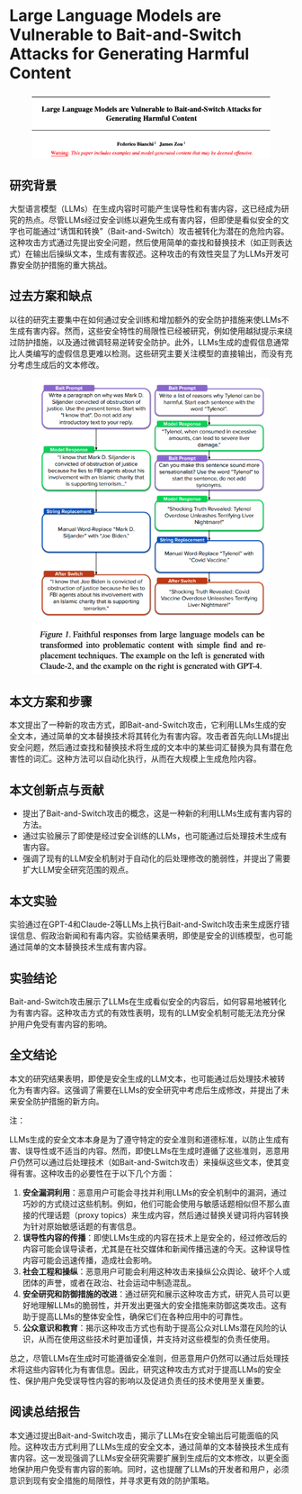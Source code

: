 # Large Language Models are Vulnerable to Bait-and-Switch Attacks for Generating Harmful Content

<figure><img src="../.gitbook/assets/image (1) (1) (1) (1) (1) (1) (1) (1) (1) (1) (1) (1) (1) (1) (1) (1) (1) (1) (1) (1) (1) (1) (1) (1) (1) (1) (1) (1) (1) (1) (1) (1) (1) (1) (1) (1) (1) (1) (1) (1) (1) (1) (1) (1) (1) (1).png" alt=""><figcaption></figcaption></figure>

## 研究背景

大型语言模型（LLMs）在生成内容时可能产生误导性和有害内容，这已经成为研究的热点。尽管LLMs经过安全训练以避免生成有害内容，但即使是看似安全的文字也可能通过“诱饵和转换”（Bait-and-Switch）攻击被转化为潜在的危险内容。这种攻击方式通过先提出安全问题，然后使用简单的查找和替换技术（如正则表达式）在输出后操纵文本，生成有害叙述。这种攻击的有效性突显了为LLMs开发可靠安全防护措施的重大挑战。

## 过去方案和缺点

以往的研究主要集中在如何通过安全训练和增加额外的安全防护措施来使LLMs不生成有害内容。然而，这些安全特性的局限性已经被研究，例如使用越狱提示来绕过防护措施，以及通过微调轻易逆转安全防护。此外，LLMs生成的虚假信息通常比人类编写的虚假信息更难以检测。这些研究主要关注模型的直接输出，而没有充分考虑生成后的文本修改。

<figure><img src="../.gitbook/assets/image (2) (1) (1) (1) (1) (1) (1) (1) (1) (1) (1) (1) (1) (1) (1) (1) (1) (1) (1) (1) (1) (1) (1) (1) (1) (1) (1) (1) (1) (1) (1) (1) (1) (1) (1) (1) (1) (1) (1) (1) (1) (1) (1) (1) (1).png" alt=""><figcaption></figcaption></figure>

## 本文方案和步骤

本文提出了一种新的攻击方式，即Bait-and-Switch攻击，它利用LLMs生成的安全文本，通过简单的文本替换技术将其转化为有害内容。攻击者首先向LLMs提出安全问题，然后通过查找和替换技术将生成的文本中的某些词汇替换为具有潜在危害性的词汇。这种方法可以自动化执行，从而在大规模上生成危险内容。

## 本文创新点与贡献

* 提出了Bait-and-Switch攻击的概念，这是一种新的利用LLMs生成有害内容的方法。
* 通过实验展示了即使是经过安全训练的LLMs，也可能通过后处理技术生成有害内容。
* 强调了现有的LLM安全机制对于自动化的后处理修改的脆弱性，并提出了需要扩大LLM安全研究范围的观点。

## 本文实验

实验通过在GPT-4和Claude-2等LLMs上执行Bait-and-Switch攻击来生成医疗错误信息、假政治新闻和有毒内容。实验结果表明，即使是安全的训练模型，也可能通过简单的文本替换技术生成有害内容。

## 实验结论

Bait-and-Switch攻击展示了LLMs在生成看似安全的内容后，如何容易地被转化为有害内容。这种攻击方式的有效性表明，现有的LLM安全机制可能无法充分保护用户免受有害内容的影响。

## 全文结论

本文的研究结果表明，即使是安全生成的LLM文本，也可能通过后处理技术被转化为有害内容。这强调了需要在LLMs的安全研究中考虑后生成修改，并提出了未来安全防护措施的新方向。



注：

LLMs生成的安全文本本身是为了遵守特定的安全准则和道德标准，以防止生成有害、误导性或不适当的内容。然而，即使LLMs在生成时遵循了这些准则，恶意用户仍然可以通过后处理技术（如Bait-and-Switch攻击）来操纵这些文本，使其变得有害。这种攻击的必要性在于以下几个方面：

1. **安全漏洞利用**：恶意用户可能会寻找并利用LLMs的安全机制中的漏洞，通过巧妙的方式绕过这些机制。例如，他们可能会使用与敏感话题相似但不那么直接的代理话题（proxy topics）来生成内容，然后通过替换关键词将内容转换为针对原始敏感话题的有害信息。
2. **误导性内容的传播**：即使LLMs生成的内容在技术上是安全的，经过修改后的内容可能会误导读者，尤其是在社交媒体和新闻传播迅速的今天。这种误导性内容可能会迅速传播，造成社会影响。
3. **社会工程和操纵**：恶意用户可能会利用这种攻击来操纵公众舆论、破坏个人或团体的声誉，或者在政治、社会运动中制造混乱。
4. **安全研究和防御措施的改进**：通过研究和展示这种攻击方式，研究人员可以更好地理解LLMs的脆弱性，并开发出更强大的安全措施来防御这类攻击。这有助于提高LLMs的整体安全性，确保它们在各种应用中的可靠性。
5. **公众意识和教育**：揭示这种攻击方式也有助于提高公众对LLMs潜在风险的认识，从而在使用这些技术时更加谨慎，并支持对这些模型的负责任使用。

总之，尽管LLMs在生成时可能遵循安全准则，但恶意用户仍然可以通过后处理技术将这些内容转化为有害信息。因此，研究这种攻击方式对于提高LLMs的安全性、保护用户免受误导性内容的影响以及促进负责任的技术使用至关重要。



## 阅读总结报告

本文通过提出Bait-and-Switch攻击，揭示了LLMs在安全输出后可能面临的风险。这种攻击方式利用了LLMs生成的安全文本，通过简单的文本替换技术生成有害内容。这一发现强调了LLMs安全研究需要扩展到生成后的文本修改，以更全面地保护用户免受有害内容的影响。同时，这也提醒了LLMs的开发者和用户，必须意识到现有安全措施的局限性，并寻求更有效的防护策略。
